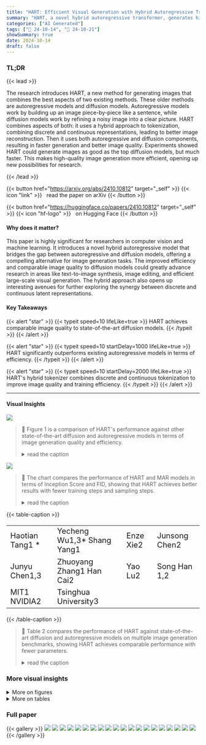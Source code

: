 ```yaml
---
title: "HART: Efficient Visual Generation with Hybrid Autoregressive Transformer"
summary: "HART, a novel hybrid autoregressive transformer, generates high-quality 1024x1024 images efficiently, rivaling diffusion models while being significantly faster."
categories: ["AI Generated"]
tags: ["🔖 24-10-14", "🤗 24-10-21"]
showSummary: true
date: 2024-10-14
draft: false
---
```


### TL;DR


{{< lead >}}

The research introduces HART, a new method for generating images that combines the best aspects of two existing methods.  These older methods are autoregressive models and diffusion models. Autoregressive models work by building up an image piece-by-piece like a sentence, while diffusion models work by refining a noisy image into a clear picture. HART combines aspects of both: it uses a hybrid approach to tokenization, combining discrete and continuous representations, leading to better image reconstruction. Then it uses both autoregressive and diffusion components, resulting in faster generation and better image quality. Experiments showed HART could generate images as good as the top diffusion models, but much faster. This makes high-quality image generation more efficient, opening up new possibilities for research.

{{< /lead >}}


{{< button href="https://arxiv.org/abs/2410.10812" target="_self" >}}
{{< icon "link" >}} &nbsp; read the paper on arXiv
{{< /button >}}

{{< button href="https://huggingface.co/papers/2410.10812" target="_self" >}}
{{< icon "hf-logo" >}} &nbsp; on Hugging Face
{{< /button >}}

#### Why does it matter?
This paper is highly significant for researchers in computer vision and machine learning.  It introduces a novel hybrid autoregressive model that bridges the gap between autoregressive and diffusion models, offering a compelling alternative for image generation tasks. The improved efficiency and comparable image quality to diffusion models could greatly advance research in areas like text-to-image synthesis, image editing, and efficient large-scale visual generation. The hybrid approach also opens up interesting avenues for further exploring the synergy between discrete and continuous latent representations.
#### Key Takeaways

{{< alert "star" >}}
{{< typeit speed=10 lifeLike=true >}} HART achieves comparable image quality to state-of-the-art diffusion models. {{< /typeit >}}
{{< /alert >}}

{{< alert "star" >}}
{{< typeit speed=10 startDelay=1000 lifeLike=true >}} HART significantly outperforms existing autoregressive models in terms of efficiency. {{< /typeit >}}
{{< /alert >}}

{{< alert "star" >}}
{{< typeit speed=10 startDelay=2000 lifeLike=true >}} HART's hybrid tokenizer combines discrete and continuous tokenization to improve image quality and training efficiency. {{< /typeit >}}
{{< /alert >}}

------
#### Visual Insights



![](figures/figures_1_0.png)

> 🔼 Figure 1 is a comparison of HART's performance against other state-of-the-art diffusion and autoregressive models in terms of image generation quality and efficiency.
> <details>
> <summary>read the caption</summary>
> Figure 1: HART is an early autoregressive model that can directly generate 1024×1024 images with quality comparable to diffusion models, while offering significantly improved efficiency. It achieves 4.5-7.7× higher throughput, 3.1-5.9× lower latency (measured on A100), and 6.9-13.4× lower MACs compared to state-of-the-art diffusion models. Check out our online demo and video.
> </details>





![](charts/charts_10_0.png)

> 🔼 The chart compares the performance of HART and MAR models in terms of Inception Score and FID, showing that HART achieves better results with fewer training steps and sampling steps.
> <details>
> <summary>read the caption</summary>
> Figure 7: Left: residual tokens in HART are much easier to learn than full tokens in MAR. Middle/Right: Despite achieving similar reconstruction FID, single decoder with alternating training enables faster and better generation convergence.
> </details>





{{< table-caption >}}
<table id='2' style='font-size:20px'><tr><td>Haotian Tang1 *</td><td>Yecheng Wu1,3* Shang Yang1</td><td>Enze Xie2</td><td>Junsong Chen2</td></tr><tr><td>Junyu Chen1,3</td><td>Zhuoyang Zhang1 Han Cai2</td><td>Yao Lu2</td><td>Song Han 1,2</td></tr><tr><td>MIT1 NVIDIA2</td><td>Tsinghua University3</td><td></td><td></td></tr></table>{{< /table-caption >}}

> 🔼 Table 2 compares the performance of HART against state-of-the-art diffusion and autoregressive models on multiple image generation benchmarks, showing HART achieves comparable performance with fewer parameters.
> <details>
> <summary>read the caption</summary>
> Table 2: The performance of HART on MJHQ-30K, GenEval and DPG-Bench benchmarks. We compare HART with open-source diffusion models and autoregressive models. Results demonstrate that HART can achieve comparable performance to state-of-the-art diffusion models with <1B parameters, surpassing prior autoregressive models by a large margin.
> </details>



### More visual insights

<details>
<summary>More on figures
</summary>


![](figures/figures_2_0.png)

> 🔼 Figure 2 shows a comparison of image generation results from HART and other state-of-the-art diffusion models for various prompts, highlighting HART's comparable image quality and significantly improved speed.
> <details>
> <summary>read the caption</summary>
> Figure 2: HART generates 1024px images with quality comparable to state-of-the-art diffusion models such as Playground v2.5 (Li et al., 2024a), PixArt-Σ (Chen et al., 2024a), and SDXL (Podell et al., 2023) while being 4.6-5.6× faster.
> </details>



![](figures/figures_4_0.png)

> 🔼 The figure illustrates how HART combines discrete tokens representing the overall image structure with continuous residual tokens representing fine details, which are modeled by a residual diffusion model.
> <details>
> <summary>read the caption</summary>
> Figure 3: HART synergizes discrete and continuous tokens. The discrete tokens capture the overall image structure, while the fine details (e.g., eyes, eyebrows and hair) are reflected in the residual tokens, which is modeled by residual diffusion (introduced in Section 3.2).
> </details>



![](figures/figures_4_1.png)

> 🔼 The figure shows how HART uses discrete tokens to capture the overall image structure and residual tokens to model fine details, combining autoregressive and diffusion models.
> <details>
> <summary>read the caption</summary>
> Figure 3: HART synergizes discrete and continuous tokens. The discrete tokens capture the overall image structure, while the fine details (e.g., eyes, eyebrows and hair) are reflected in the residual tokens, which is modeled by residual diffusion (introduced in Section 3.2).
> </details>



![](figures/figures_5_0.png)

> 🔼 The figure shows a comparison of reconstruction quality between VAR's discrete tokenizer and HART's hybrid tokenizer on the Mona Lisa image, highlighting HART's improved reconstruction detail.
> <details>
> <summary>read the caption</summary>
> Figure 4: Reconstruction quality comparison between VAR and HART tokenizers. The discrete tokenizer employed by VAR will lose some details or have some distortion during the reconstruction, which is solved by hybrid tokenization in HART. Please zoom in for details in 1k images.
> </details>



![](figures/figures_5_1.png)

> 🔼 The figure shows a comparison of reconstruction quality between VAR's discrete tokenizer and HART's hybrid tokenizer, highlighting HART's improved detail preservation.
> <details>
> <summary>read the caption</summary>
> Figure 4: Reconstruction quality comparison between VAR and HART tokenizers. The discrete tokenizer employed by VAR will lose some details or have some distortion during the reconstruction, which is solved by hybrid tokenization in HART. Please zoom in for details in 1k images.
> </details>



![](figures/figures_5_2.png)

> 🔼 The figure illustrates the hybrid tokenizer in HART, which decomposes continuous latents into discrete and continuous tokens for better image reconstruction.
> <details>
> <summary>read the caption</summary>
> Figure 5: Unlike conventional image tokenizers that decode either continuous or discrete latents, the hybrid tokenizer in HART is trained to decode both continuous and discrete tokens. At inference time, we only decode continuous tokens, which are the sum of discrete tokens and residual tokens. The residual tokens will be modeled by residual diffusion (introduced in Figure 6).
> </details>



![](figures/figures_6_0.png)

> 🔼 The figure illustrates HART's framework, decomposing continuous image tokens into discrete tokens processed by a scalable autoregressive transformer and residual tokens handled by a lightweight residual diffusion module, then combining them for image generation.
> <details>
> <summary>read the caption</summary>
> Figure 6: HART is an efficient hybrid autoregressive image generation framework. It decomposes continuous image tokens into two components: 1) a series of discrete tokens modeled by a scalable-resolution (up to 1024px) autoregressive transformer, and 2) residual tokens modeled by a lightweight residual diffusion (37M parameters and 8 steps) module. The final image representation is the sum of these two components.
> </details>



![](figures/figures_10_0.png)

> 🔼 Figure 8 shows the comparison of image generation results of different models at different resolutions with different numbers of steps.
> <details>
> <summary>read the caption</summary>
> Figure 8: Scalable-resolution transformer accelerates convergence when finetuning HART at higher resolution thanks to relative position embeddings that supports resolution interpolation.
> </details>



![](figures/figures_10_1.png)

> 🔼 The figure compares the image generation results of the official VAR and HART models at different resolutions, showcasing the improved scalability of HART.
> <details>
> <summary>read the caption</summary>
> Figure 8: Scalable-resolution transformer accelerates convergence when finetuning HART at higher resolution thanks to relative position embeddings that supports resolution interpolation.
> </details>



![](figures/figures_16_0.png)

> 🔼 The figure shows a comparison of image generation results at 1024x1024 resolution and 512x512 resolution, highlighting the increased detail in higher resolution images.
> <details>
> <summary>read the caption</summary>
> Figure 10: Direct high-resolution (1024×1024) image generation yields significantly more detailed results compared to low-resolution (512x512) generation.
> </details>



![](figures/figures_17_0.png)

> 🔼 The figure shows a comparison of image generation results between HART and other state-of-the-art diffusion models for various prompts, highlighting HART's comparable quality and superior speed.
> <details>
> <summary>read the caption</summary>
> Figure 2: HART generates 1024px images with quality comparable to state-of-the-art diffusion models such as Playground v2.5 (Li et al., 2024a), PixArt-Σ (Chen et al., 2024a), and SDXL (Podell et al., 2023) while being 4.6-5.6× faster.
> </details>



![](figures/figures_17_1.png)

> 🔼 Figure 1 shows a comparison of HART's image generation quality and efficiency against state-of-the-art diffusion models, highlighting HART's superior throughput, lower latency, and reduced MACs.
> <details>
> <summary>read the caption</summary>
> Figure 1: HART is an early autoregressive model that can directly generate 1024×1024 images with quality comparable to diffusion models, while offering significantly improved efficiency. It achieves 4.5-7.7× higher throughput, 3.1-5.9× lower latency (measured on A100), and 6.9-13.4× lower MACs compared to state-of-the-art diffusion models. Check out our online demo and video.
> </details>



![](figures/figures_17_2.png)

> 🔼 Figure 2 shows image generation results comparing HART with other state-of-the-art models for several different prompts.
> <details>
> <summary>read the caption</summary>
> Figure 2: HART generates 1024px images with quality comparable to state-of-the-art diffusion models such as Playground v2.5 (Li et al., 2024a), PixArt-Σ (Chen et al., 2024a), and SDXL (Podell et al., 2023) while being 4.6-5.6× faster.
> </details>



![](figures/figures_17_3.png)

> 🔼 Figure 11 shows additional examples of 1024x1024 images generated by HART, showcasing its ability to generate high-quality and detailed images from complex text prompts.
> <details>
> <summary>read the caption</summary>
> Figure 11: Additional 1024x1024 text-to-image generation results with HART. Full prompt for example 2: Full body shot, a French woman, Photography, French Streets background, backlighting, rim light, Fujifilm. Full prompt for example 3: Drone view of waves crashing against the rugged cliffs along Big Sur's Garay Point beach. The crashing blue waters create white-tipped waves, while the golden light of the setting sun illuminates the rocky shore.
> </details>



![](figures/figures_17_4.png)

> 🔼 Figure 2 shows a comparison of images generated by HART and several state-of-the-art diffusion models for different prompts, demonstrating HART's comparable image quality and significantly faster generation speed.
> <details>
> <summary>read the caption</summary>
> Figure 2: HART generates 1024px images with quality comparable to state-of-the-art diffusion models such as Playground v2.5 (Li et al., 2024a), PixArt-Σ (Chen et al., 2024a), and SDXL (Podell et al., 2023) while being 4.6-5.6× faster.
> </details>



![](figures/figures_17_5.png)

> 🔼 Figure 2 shows a comparison of image generation results between HART and other state-of-the-art diffusion models for several different prompts, demonstrating HART's ability to generate high-quality 1024x1024 images efficiently.
> <details>
> <summary>read the caption</summary>
> Figure 2: HART generates 1024px images with quality comparable to state-of-the-art diffusion models such as Playground v2.5 (Li et al., 2024a), PixArt-Σ (Chen et al., 2024a), and SDXL (Podell et al., 2023) while being 4.6-5.6× faster.
> </details>



![](figures/figures_17_6.png)

> 🔼 Figure 11 shows additional examples of 1024x1024 images generated by HART, demonstrating its ability to produce high-quality images comparable to state-of-the-art diffusion models from various text prompts.
> <details>
> <summary>read the caption</summary>
> Figure 11: Additional 1024×1024 text-to-image generation results with HART. Full prompt for example 2: Full body shot, a French woman, Photography, French Streets background, backlighting, rim light, Fujifilm. Full prompt for example 3: Drone view of waves crashing against the rugged cliffs along Big Sur's Garay Point beach. The crashing blue waters create white-tipped waves, while the golden light of the setting sun illuminates the rocky shore.
> </details>



![](figures/figures_17_7.png)

> 🔼 Figure 1 shows a comparison of HART's image generation quality and efficiency against state-of-the-art diffusion models, highlighting HART's superior performance in terms of throughput, latency, and MACs.
> <details>
> <summary>read the caption</summary>
> Figure 1: HART is an early autoregressive model that can directly generate 1024×1024 images with quality comparable to diffusion models, while offering significantly improved efficiency. It achieves 4.5-7.7× higher throughput, 3.1-5.9× lower latency (measured on A100), and 6.9-13.4× lower MACs compared to state-of-the-art diffusion models. Check out our online demo and video.
> </details>



![](figures/figures_17_8.png)

> 🔼 The figure shows reconstruction quality comparison between VAR and HART tokenizers, highlighting how HART's hybrid tokenization solves detail loss and distortion issues present in VAR's discrete tokenizer.
> <details>
> <summary>read the caption</summary>
> Figure 4: Reconstruction quality comparison between VAR and HART tokenizers. The discrete tokenizer employed by VAR will lose some details or have some distortion during the reconstruction, which is solved by hybrid tokenization in HART. Please zoom in for details in 1k images.
> </details>



![](figures/figures_18_0.png)

> 🔼 The figure compares the efficiency and image quality of HART with several state-of-the-art diffusion models, demonstrating HART's superior performance.
> <details>
> <summary>read the caption</summary>
> Figure 1: HART is an early autoregressive model that can directly generate 1024×1024 images with quality comparable to diffusion models, while offering significantly improved efficiency. It achieves 4.5-7.7× higher throughput, 3.1-5.9× lower latency (measured on A100), and 6.9-13.4× lower MACs compared to state-of-the-art diffusion models. Check out our online demo and video.
> </details>



![](figures/figures_19_0.png)

> 🔼 Figure 13 shows 256x256 class-conditional generation results from HART on the ImageNet dataset.
> <details>
> <summary>read the caption</summary>
> Figure 13: 256×256 class-conditional generation results from HART on ImageNet (Deng et al., 2009).
> </details>



</details>




<details>
<summary>More on tables
</summary>


{{< table-caption >}}
<table id='1' style='font-size:16px'><tr><td rowspan="2">Type</td><td rowspan="2">Model</td><td rowspan="2">#Params</td><td rowspan="2">Resolution</td><td colspan="2">MJHQ-30K</td><td>GenEval</td><td>DPG-Bench</td></tr><tr><td>FID↓</td><td>CLIP-Score↑</td><td>Overall↑</td><td>Average↑</td></tr><tr><td>Diff.</td><td>SD v2.1</td><td>860M</td><td>768x768</td><td>26.96</td><td>25.90</td><td>0.50</td><td>68.09</td></tr><tr><td>Diff.</td><td>SD-XL</td><td>2.6B</td><td>1024x 1024</td><td>8.76</td><td>28.60</td><td>0.55</td><td>74.65</td></tr><tr><td>Diff.</td><td>PixArt-�</td><td>630M</td><td>512x512</td><td>6.14</td><td>27.55</td><td>0.48</td><td>71.11</td></tr><tr><td>Diff.</td><td>PixArt-�</td><td>630M</td><td>1024x 1024</td><td>6.34</td><td>27.62</td><td>0.52</td><td>79.46</td></tr><tr><td>Diff.</td><td>Playground v2.5</td><td>2B</td><td>1024x 1024</td><td>6.84</td><td>29.39</td><td>0.56</td><td>76.75</td></tr><tr><td>Diff.</td><td>SD3-medium</td><td>2B</td><td>1024x 1024</td><td>11.92</td><td>27.83</td><td>0.62</td><td>85.80</td></tr><tr><td>AR</td><td>LlamaGen</td><td>775M</td><td>512x512</td><td>25.59</td><td>23.03</td><td>0.32</td><td>65.16</td></tr><tr><td>AR</td><td>Show-o</td><td>1.3B</td><td>256x256</td><td>14.99</td><td>27.02</td><td>0.53</td><td>67.48</td></tr><tr><td rowspan="2">AR</td><td rowspan="2">HART</td><td rowspan="2">732M</td><td>512x512</td><td>5.22</td><td>29.01</td><td>0.56</td><td>80.72</td></tr><tr><td>1024x 1024</td><td>5.38</td><td>29.09</td><td>0.56</td><td>80.89</td></tr></table>{{< /table-caption >}}
> 🔼 {{ table.description }}
> <details>
> <summary>read the caption</summary>
> {{ table.caption }}
> </details>


> Table 2 compares the performance of HART against other open-source diffusion and autoregressive models on three benchmark datasets, showing that HART achieves comparable performance to state-of-the-art diffusion models with fewer parameters.


{{< table-caption >}}
<table id='3' style='font-size:14px'><tr><td rowspan="2">Model</td><td rowspan="2">#Params</td><td rowspan="2">#Steps</td><td colspan="3">512x512</td><td colspan="3">1024x 1024</td></tr><tr><td>Latency (s)</td><td>Throughput (image/s)</td><td>MACs (T)</td><td>Latency (s)</td><td>Throughput (image/s)</td><td>MACs (T)</td></tr><tr><td rowspan="2">SDXL</td><td rowspan="2">2.6B</td><td>20</td><td>1.4</td><td>2.1</td><td>30.7</td><td>2.3</td><td>0.49</td><td>120</td></tr><tr><td>40</td><td>2.5</td><td>1.4</td><td>61.4</td><td>4.3</td><td>0.25</td><td>239</td></tr><tr><td>PixArt-�</td><td>630M</td><td>20</td><td>1.2</td><td>1.7</td><td>21.7</td><td>2.7</td><td>0.4</td><td>86.2</td></tr><tr><td rowspan="2">Playground v2.5</td><td rowspan="2">2B</td><td>20</td><td>-</td><td>-</td><td>-</td><td>2.3</td><td>0.49</td><td>120</td></tr><tr><td>50</td><td>-</td><td>-</td><td>-</td><td>5.3</td><td>0.21</td><td>239</td></tr><tr><td>SD3-medium</td><td>2B</td><td>28</td><td>1.4</td><td>1.1</td><td>51.4</td><td>4.4</td><td>0.29</td><td>168</td></tr><tr><td>LlamaGen</td><td>775M</td><td>1024</td><td>37.7</td><td>0.4</td><td>1.5</td><td>-</td><td>-</td><td>-</td></tr><tr><td rowspan="2">HART</td><td rowspan="2">732M</td><td>10</td><td>0.3</td><td>10.6</td><td>3.2</td><td>-</td><td>-</td><td>-</td></tr><tr><td>14</td><td>一</td><td>一</td><td>一</td><td>0.75</td><td>2.23</td><td>12.5</td></tr></table>{{< /table-caption >}}
> 🔼 {{ table.description }}
> <details>
> <summary>read the caption</summary>
> {{ table.caption }}
> </details>


> This table compares the efficiency of HART with state-of-the-art diffusion models in terms of latency, throughput and MACs at 512x512 and 1024x1024 resolutions.


{{< table-caption >}}
<br><table id='8' style='font-size:16px'><tr><td rowspan="2">Method</td><td colspan="3">MJHQ-30K rFID↓</td><td colspan="2">ImageNet rFID↓</td></tr><tr><td>256px</td><td>512px</td><td>1024px</td><td>256px</td><td>512px</td></tr><tr><td>VAR</td><td>1.42</td><td>1.19</td><td>2.11</td><td>0.92</td><td>0.58</td></tr><tr><td>SDXL</td><td>1.08</td><td>0.54</td><td>0.27</td><td>0.69</td><td>0.28</td></tr><tr><td>Ours (dis.)</td><td>1.70</td><td>1.64</td><td>1.09</td><td>1.04</td><td>0.89</td></tr><tr><td>Ours</td><td>0.78</td><td>0.67</td><td>0.30</td><td>0.41</td><td>0.33</td></tr></table>{{< /table-caption >}}
> 🔼 {{ table.description }}
> <details>
> <summary>read the caption</summary>
> {{ table.caption }}
> </details>


> Table 2 compares the performance of HART with other autoregressive and diffusion models on various image generation benchmarks, showing HART achieves competitive results with significantly fewer parameters.


{{< table-caption >}}
<table id='1' style='font-size:14px'><tr><td>Type</td><td>Model</td><td>FID↓</td><td>IS↑</td><td>#Params</td><td>#Step</td><td>MACs</td><td>Inference Time (s)</td></tr><tr><td>Diff.</td><td>DiT-XL/2</td><td>2.27</td><td>278.2</td><td>675M</td><td>250</td><td>57.2T</td><td>113</td></tr><tr><td>AR</td><td>VAR-d20</td><td>2.57</td><td>302.6</td><td>600M</td><td>10</td><td>412G</td><td>1.3</td></tr><tr><td>AR</td><td>VAR-d24</td><td>2.09</td><td>312.9</td><td>1.0B</td><td>10</td><td>709G</td><td>1.7</td></tr><tr><td>AR</td><td>VAR-d30</td><td>1.92</td><td>323.1</td><td>2.0B</td><td>10</td><td>1.4T</td><td>2.6</td></tr><tr><td>AR</td><td>MAR-B</td><td>2.31</td><td>281.7</td><td>208M</td><td>64</td><td>7.0T</td><td>26.1</td></tr><tr><td>AR</td><td>MAR-L</td><td>1.78</td><td>296.0</td><td>479M</td><td>64</td><td>16.0T</td><td>34.9</td></tr><tr><td>AR</td><td>HART-d20</td><td>2.39</td><td>316.4</td><td>649M</td><td>10</td><td>579G</td><td>1.5</td></tr><tr><td>AR</td><td>HART-d24</td><td>2.00</td><td>331.5</td><td>1.0B</td><td>10</td><td>858G</td><td>1.9</td></tr><tr><td>AR</td><td>HART-d30</td><td>1.77</td><td>330.3</td><td>2.0B</td><td>10</td><td>1.5T</td><td>2.7</td></tr></table>{{< /table-caption >}}
> 🔼 {{ table.description }}
> <details>
> <summary>read the caption</summary>
> {{ table.caption }}
> </details>


> This table compares the performance of HART against other autoregressive models (VAR and MAR) on class-conditioned image generation, highlighting HART's superior efficiency and comparable FID (Fréchet Inception Distance).


{{< table-caption >}}
<table id='6' style='font-size:14px'><tr><td>Depth</td><td>Res. tokens</td><td>FID↓</td><td>IS↑</td><td>Time (s)</td></tr><tr><td>20</td><td>X</td><td>2.67</td><td>297.3</td><td>1.3</td></tr><tr><td>20</td><td>V</td><td>2.39</td><td>316.4</td><td>1.5</td></tr><tr><td>24</td><td>X</td><td>2.23</td><td>312.7</td><td>1.7</td></tr><tr><td>24</td><td>V</td><td>2.00</td><td>331.5</td><td>1.9</td></tr><tr><td>30</td><td>X</td><td>2.00</td><td>311.8</td><td>2.5</td></tr><tr><td>30</td><td>V</td><td>1.77</td><td>330.3</td><td>2.7</td></tr></table>{{< /table-caption >}}
> 🔼 {{ table.description }}
> <details>
> <summary>read the caption</summary>
> {{ table.caption }}
> </details>


> Table 4 compares HART's class-conditional image generation performance against other autoregressive models (MAR and VAR) in terms of FID, Inception Score, parameters, number of steps, MACs and inference time.


{{< table-caption >}}
<br><table id='7' style='font-size:16px'><tr><td>Resolution</td><td>Res. tokens</td><td>FID↓</td><td>CLIP↑</td><td>Time (s)</td></tr><tr><td>256px</td><td>X</td><td>6.11</td><td>27.96</td><td>2.23</td></tr><tr><td>256px</td><td></td><td>5.52</td><td>28.03</td><td>2.42</td></tr><tr><td>512px</td><td>X</td><td>6.29</td><td>28.91</td><td>5.62</td></tr><tr><td>512px</td><td></td><td>5.22</td><td>29.01</td><td>6.04</td></tr><tr><td>1024px</td><td>X</td><td>5.73</td><td>29.08</td><td>25.9</td></tr><tr><td>1024px*</td><td>X</td><td>7.85</td><td>28.85</td><td>25.9</td></tr><tr><td>1024px</td><td>V</td><td>5.38</td><td>29.09</td><td>28.7</td></tr></table>{{< /table-caption >}}
> 🔼 {{ table.description }}
> <details>
> <summary>read the caption</summary>
> {{ table.caption }}
> </details>


> Table 5 shows the ablation study results of HART, demonstrating the impact of residual tokens and other design choices on image generation performance.


</details>


### Full paper

{{< gallery >}}
<img src="paper_images/1.png" class="grid-w50 md:grid-w33 xl:grid-w25" />
<img src="paper_images/2.png" class="grid-w50 md:grid-w33 xl:grid-w25" />
<img src="paper_images/3.png" class="grid-w50 md:grid-w33 xl:grid-w25" />
<img src="paper_images/4.png" class="grid-w50 md:grid-w33 xl:grid-w25" />
<img src="paper_images/5.png" class="grid-w50 md:grid-w33 xl:grid-w25" />
<img src="paper_images/6.png" class="grid-w50 md:grid-w33 xl:grid-w25" />
<img src="paper_images/7.png" class="grid-w50 md:grid-w33 xl:grid-w25" />
<img src="paper_images/8.png" class="grid-w50 md:grid-w33 xl:grid-w25" />
<img src="paper_images/9.png" class="grid-w50 md:grid-w33 xl:grid-w25" />
<img src="paper_images/10.png" class="grid-w50 md:grid-w33 xl:grid-w25" />
<img src="paper_images/11.png" class="grid-w50 md:grid-w33 xl:grid-w25" />
<img src="paper_images/12.png" class="grid-w50 md:grid-w33 xl:grid-w25" />
<img src="paper_images/13.png" class="grid-w50 md:grid-w33 xl:grid-w25" />
<img src="paper_images/14.png" class="grid-w50 md:grid-w33 xl:grid-w25" />
<img src="paper_images/15.png" class="grid-w50 md:grid-w33 xl:grid-w25" />
<img src="paper_images/16.png" class="grid-w50 md:grid-w33 xl:grid-w25" />
<img src="paper_images/17.png" class="grid-w50 md:grid-w33 xl:grid-w25" />
<img src="paper_images/18.png" class="grid-w50 md:grid-w33 xl:grid-w25" />
<img src="paper_images/19.png" class="grid-w50 md:grid-w33 xl:grid-w25" />
<img src="paper_images/20.png" class="grid-w50 md:grid-w33 xl:grid-w25" />
{{< /gallery >}}